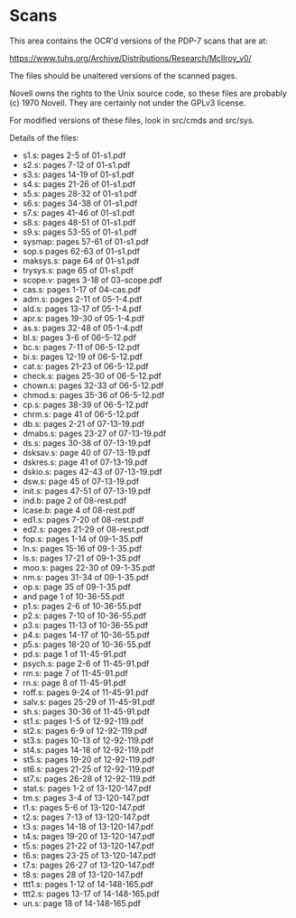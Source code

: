 

# Scans

This area contains the OCR'd versions of the PDP-7 scans that are at:

https://www.tuhs.org/Archive/Distributions/Research/McIlroy_v0/

The files should be unaltered versions of the scanned pages.

Novell owns the rights to the Unix source code, so these files are probably
(c) 1970 Novell. They are certainly not under the GPLv3 license.

For modified versions of these files, look in src/cmds and src/sys.

Details of the files:

* s1.s: pages 2-5    of 01-s1.pdf
* s2.s: pages 7-12   of 01-s1.pdf
* s3.s: pages 14-19  of 01-s1.pdf
* s4.s: pages 21-26  of 01-s1.pdf
* s5.s: pages 28-32  of 01-s1.pdf
* s6.s: pages 34-38  of 01-s1.pdf
* s7.s: pages 41-46  of 01-s1.pdf
* s8.s: pages 48-51  of 01-s1.pdf
* s9.s: pages 53-55  of 01-s1.pdf
* sysmap: pages 57-61 of 01-s1.pdf
* sop.s pages 62-63  of 01-s1.pdf
* maksys.s: page 64  of 01-s1.pdf
* trysys.s: page 65  of 01-s1.pdf
* scope.v: pages 3-18 of 03-scope.pdf
* cas.s: pages 1-17 of 04-cas.pdf
* adm.s: pages 2-11  of 05-1-4.pdf
* ald.s: pages 13-17 of 05-1-4.pdf
* apr.s: pages 19-30 of 05-1-4.pdf
* as.s: pages 32-48 of 05-1-4.pdf
* bl.s:    pages 3-6   of 06-5-12.pdf
* bc.s:    pages 7-11  of 06-5-12.pdf
* bi.s:    pages 12-19 of 06-5-12.pdf
* cat.s:   pages 21-23 of 06-5-12.pdf
* check.s: pages 25-30 of 06-5-12.pdf
* chown.s: pages 32-33 of 06-5-12.pdf
* chmod.s: pages 35-36 of 06-5-12.pdf
* cp.s:    pages 38-39 of 06-5-12.pdf
* chrm.s:  page  41    of 06-5-12.pdf
* db.s:     pages 2-21  of 07-13-19.pdf
* dmabs.s:  pages 23-27 of 07-13-19.pdf
* ds.s:     pages 30-38 of 07-13-19.pdf
* dsksav.s: page  40    of 07-13-19.pdf
* dskres.s: page  41    of 07-13-19.pdf
* dskio.s:  pages 42-43 of 07-13-19.pdf
* dsw.s:    page  45    of 07-13-19.pdf
* init.s:   pages 47-51 of 07-13-19.pdf
* ind.b:   page 2 of 08-rest.pdf
* lcase.b: page 4 of 08-rest.pdf
* ed1.s: pages 7-20 of 08-rest.pdf
* ed2.s: pages 21-29 of 08-rest.pdf
* fop.s: pages 1-14 of 09-1-35.pdf
* ln.s: pages 15-16 of 09-1-35.pdf
* ls.s: pages 17-21 of 09-1-35.pdf
* moo.s: pages 22-30 of 09-1-35.pdf
* nm.s: pages 31-34 of 09-1-35.pdf
* op.s: page 35 of 09-1-35.pdf
*  and page 1 of 10-36-55.pdf
* p1.s: pages 2-6 of 10-36-55.pdf
* p2.s: pages 7-10 of 10-36-55.pdf
* p3.s: pages 11-13 of 10-36-55.pdf
* p4.s: pages 14-17 of 10-36-55.pdf
* p5.s: pages 18-20 of 10-36-55.pdf
* pd.s: page 1 of 11-45-91.pdf
* psych.s: page 2-6 of 11-45-91.pdf
* rm.s: page 7 of 11-45-91.pdf
* rn.s: page 8 of 11-45-91.pdf
* roff.s: pages 9-24 of 11-45-91.pdf
* salv.s: pages 25-29 of 11-45-91.pdf
* sh.s: pages 30-36 of 11-45-91.pdf
* st1.s: pages 1-5 of 12-92-119.pdf
* st2.s: pages 6-9 of 12-92-119.pdf
* st3.s: pages 10-13 of 12-92-119.pdf
* st4.s: pages 14-18 of 12-92-119.pdf
* st5.s: pages 19-20 of 12-92-119.pdf
* st6.s: pages 21-25 of 12-92-119.pdf
* st7.s: pages 26-28 of 12-92-119.pdf
* stat.s: pages 1-2 of 13-120-147.pdf
* tm.s: pages 3-4 of 13-120-147.pdf
* t1.s: pages 5-6 of 13-120-147.pdf
* t2.s: pages 7-13 of 13-120-147.pdf
* t3.s: pages 14-18 of 13-120-147.pdf
* t4.s: pages 19-20 of 13-120-147.pdf
* t5.s: pages 21-22 of 13-120-147.pdf
* t6.s: pages 23-25 of 13-120-147.pdf
* t7.s: pages 26-27 of 13-120-147.pdf
* t8.s: pages 28 of 13-120-147.pdf
* ttt1.s: pages 1-12 of 14-148-165.pdf
* ttt2.s: pages 13-17 of 14-148-165.pdf
* un.s: page 18 of 14-148-165.pdf
